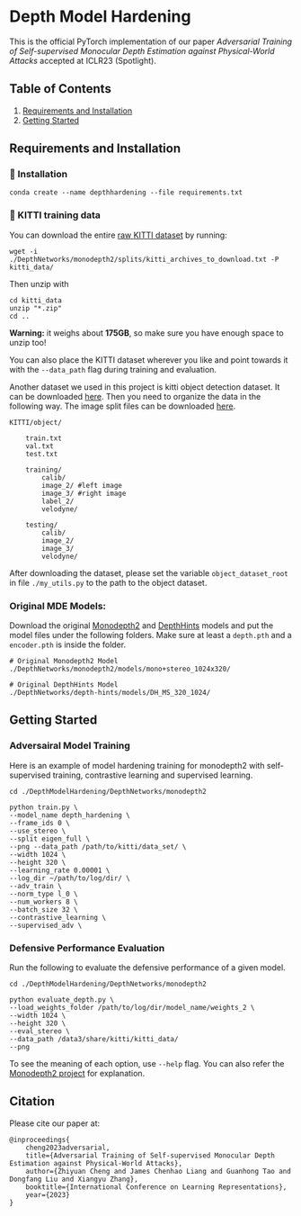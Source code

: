 # Depth Model Hardening


This is the official PyTorch implementation of our paper *Adversarial Training of Self-supervised Monocular Depth Estimation against Physical-World Attacks* accepted at ICLR23 (Spotlight). 




## Table of Contents

1. [Requirements and Installation](#Requirements-and-Installation)
2. [Getting Started](#Getting-Started)




## Requirements and Installation


### :hammer: Installation

```
conda create --name depthhardening --file requirements.txt
```

### 💾 KITTI training data

You can download the entire [raw KITTI dataset](http://www.cvlibs.net/datasets/kitti/raw_data.php) by running:
```shell
wget -i ./DepthNetworks/monodepth2/splits/kitti_archives_to_download.txt -P kitti_data/
```
Then unzip with
```shell
cd kitti_data
unzip "*.zip"
cd ..
```
**Warning:** it weighs about **175GB**, so make sure you have enough space to unzip too!

You can also place the KITTI dataset wherever you like and point towards it with the `--data_path` flag during training and evaluation.

Another dataset we used in this project is kitti object detection dataset. It can be downloaded [here](http://www.cvlibs.net/datasets/kitti/eval_object.php?obj_benchmark=3d). Then you need to organize the data in the following way. The image split files can be downloaded [here](https://github.com/charlesq34/frustum-pointnets/tree/master/kitti/image_sets). 
```
KITTI/object/
    
    train.txt
    val.txt
    test.txt 
    
    training/
        calib/
        image_2/ #left image
        image_3/ #right image
        label_2/
        velodyne/ 

    testing/
        calib/
        image_2/
        image_3/
        velodyne/
```
After downloading the dataset, please set the variable `object_dataset_root` in file `./my_utils.py` to the path to the object dataset.

### Original MDE Models:

Download the original [Monodepth2](https://storage.googleapis.com/niantic-lon-static/research/monodepth2/mono%2Bstereo_1024x320.zip) and [DepthHints](https://storage.googleapis.com/niantic-lon-static/research/depth-hints/DH-HR-Mono%2BStereo/models.zip) models and put the model files under the following folders. Make sure at least a `depth.pth` and a `encoder.pth` is inside the folder.
```
# Original Monodepth2 Model
./DepthNetworks/monodepth2/models/mono+stereo_1024x320/

# Original DepthHints Model
./DepthNetworks/depth-hints/models/DH_MS_320_1024/
```



## Getting Started

### Adversairal Model Training
Here is an example of model hardening training for monodepth2 with self-supervised training, contrastive learning and supervised learning.

```shell
cd ./DepthModelHardening/DepthNetworks/monodepth2

python train.py \
--model_name depth_hardening \ 
--frame_ids 0 \
--use_stereo \
--split eigen_full \
--png --data_path /path/to/kitti/data_set/ \
--width 1024 \
--height 320 \
--learning_rate 0.00001 \
--log_dir ~/path/to/log/dir/ \
--adv_train \
--norm_type l_0 \
--num_workers 8 \
--batch_size 32 \
--contrastive_learning \
--supervised_adv \
```
### Defensive Performance Evaluation

Run the following to evaluate the defensive performance of a given model.

```shell
cd ./DepthModelHardening/DepthNetworks/monodepth2

python evaluate_depth.py \ 
--load_weights_folder /path/to/log/dir/model_name/weights_2 \
--width 1024 \
--height 320 \
--eval_stereo \
--data_path /data3/share/kitti/kitti_data/ 
--png
```

To see the meaning of each option, use `--help` flag. You can also refer the [Monodepth2 project](https://github.com/nianticlabs/monodepth2) for explanation.

## Citation

Please cite our paper at:
```
@inproceedings{
    cheng2023adversarial,
    title={Adversarial Training of Self-supervised Monocular Depth Estimation against Physical-World Attacks},
    author={Zhiyuan Cheng and James Chenhao Liang and Guanhong Tao and Dongfang Liu and Xiangyu Zhang},
    booktitle={International Conference on Learning Representations},
    year={2023}
}
```
